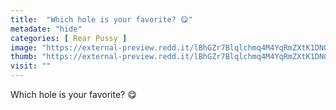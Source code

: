 ```yaml
---
title:  "Which hole is your favorite? 😋"
metadate: "hide"
categories: [ Rear Pussy ]
image: "https://external-preview.redd.it/lBhGZr7Blqlchmq4M4YqRmZXtK1DNQP_76RQyjAg3d4.jpg?auto=webp&s=af2bec3c9ac34c2aded0ee980dcab9914e82f921"
thumb: "https://external-preview.redd.it/lBhGZr7Blqlchmq4M4YqRmZXtK1DNQP_76RQyjAg3d4.jpg?width=1080&crop=smart&auto=webp&s=8528298ffecb8288a7f4cdb9b39ba3dae9e18802"
visit: ""
---
```

Which hole is your favorite? 😋
